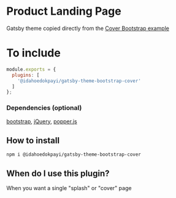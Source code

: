 # Product Landing Page

Gatsby theme copied directly from the [Cover Bootstrap example](https://getbootstrap.com/docs/4.4/examples/cover/)

# To include
```javascript
module.exports = {
  plugins: [
    '@idahoedokpayi/gatsby-theme-bootstrap-cover'
  ]
};
```
### Dependencies (optional)

[bootstrap](https://getbootstrap.com), [jQuery](https://jquery.com/), [popper.js](https://popper.js.org/)


## How to install

```
npm i @idahoedokpayi/gatsby-theme-bootstrap-cover
```

## When do I use this plugin?

When you want a single "splash" or "cover" page   
